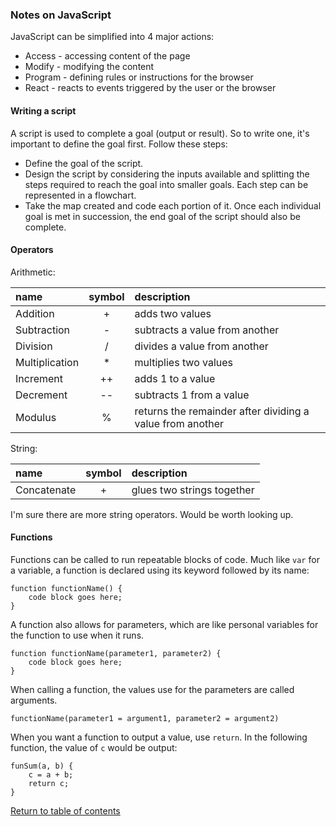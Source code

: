 ### Notes on JavaScript

JavaScript can be simplified into 4 major actions:

- Access - accessing content of the page
- Modify - modifying the content
- Program - defining rules or instructions for the browser
- React - reacts to events triggered by the user or the browser

#### Writing a script

A script is used to complete a goal (output or result). So to write one, it's important to define the goal first. Follow these steps:

- Define the goal of the script.
- Design the script by considering the inputs available and splitting the steps required to reach the goal into smaller goals. Each step can be represented in a flowchart.
- Take the map created and code each portion of it. Once each individual goal is met in succession, the end goal of the script should also be complete.

#### Operators

Arithmetic:

name | symbol | description
:--- | :---: | :---
Addition  | + | adds two values
Subtraction | - | subtracts a value from another
Division | / | divides a value from another
Multiplication | * | multiplies two values
Increment | ++ | adds 1 to a value
Decrement | -- | subtracts 1 from a value
Modulus | % | returns the remainder after dividing a value from another

String:

name | symbol | description
:---|:---:|:---
Concatenate | + | glues two strings together

I'm sure there are more string operators. Would be worth looking up.

#### Functions

Functions can be called to run repeatable blocks of code. Much like `var` for a variable, a function is declared using its keyword followed by its name:
```
function functionName() {
    code block goes here;
}
```

A function also allows for parameters, which are like personal variables for the function to use when it runs.
```
function functionName(parameter1, parameter2) {
    code block goes here;
}
```

When calling a function, the values use for the parameters are called arguments.
```
functionName(parameter1 = argument1, parameter2 = argument2)
```

When you want a function to output a value, use `return`. In the following function, the value of `c` would be output:
```
funSum(a, b) {
    c = a + b;
    return c;
}
```

[Return to table of contents](README.md)